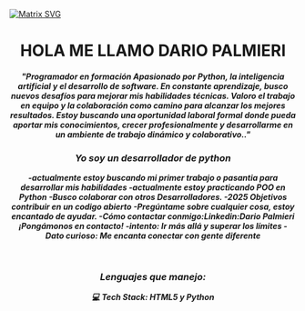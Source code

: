   [![Matrix SVG](https://raw.githubusercontent.com/rodrigograca31/rodrigograca31/master/matrix.svg)](https://www.youtube.com/watch?v=SDkAGkd4NLc) 
<p>
  <h1 align="center"><b>HOLA ME LLAMO DARIO PALMIERI</b></h1>
</p>

<p>
  <h4 align="center"><b><i>"Programador en formación
Apasionado por Python, la inteligencia artificial y el desarrollo de software. En constante aprendizaje, busco nuevos desafíos para mejorar mis habilidades técnicas.
Valoro el trabajo en equipo y la colaboración como camino para alcanzar los mejores resultados. Estoy buscando una oportunidad laboral formal donde pueda aportar mis conocimientos, crecer profesionalmente y desarrollarme en un ambiente de trabajo dinámico y colaborativo.."

<br>

### Yo soy un desarrollador de python 
-actualmente estoy buscando mi primer trabajo o pasantia para desarrollar mis habilidades
-actualmente estoy practicando POO en Python 
-Busco colaborar con otros Desarrolladores.
-2025 Objetivos contribuir en un codigo abierto
-Pregúntame sobre cualquier cosa, estoy encantado de ayudar.
-Cómo contactar conmigo:Linkedin:Dario Palmieri ¡Pongámonos en contacto!
-intento: Ir más allá y superar los límites
-Dato curioso: Me encanta conectar con gente diferente 

<br>

### Lenguajes que manejo:
💻 Tech Stack:
HTML5 y Python


